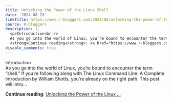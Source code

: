 ```yaml
---
title: Unlocking the Power of the Linux Shell
date: '2024-08-23'
linkTitle: https://www.r-bloggers.com/2024/08/unlocking-the-power-of-the-linux-shell/
source: R-bloggers
description: |-
  <p>Introduction<br />
  As you go into the world of Linux, you’re bound to encounter the term “shell.” If you’re following along with The Linux Command Line: A Complete Introduction by William Shotts, you’re already on the right path. This post will intro...</p>
  <strong>Continue reading</strong>: <a href="https://www.r-bloggers.com/2024/08/unlocking-the-power-of-the-linux-shell/">Unlocking the Power of the Linux ...
disable_comments: true
---
```

<p>Introduction<br />
As you go into the world of Linux, you’re bound to encounter the term “shell.” If you’re following along with The Linux Command Line: A Complete Introduction by William Shotts, you’re already on the right path. This post will intro...</p>
<strong>Continue reading</strong>: <a href="https://www.r-bloggers.com/2024/08/unlocking-the-power-of-the-linux-shell/">Unlocking the Power of the Linux ...